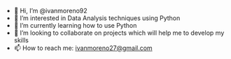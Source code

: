 - 👋 Hi, I’m @ivanmoreno92
- 👀 I’m interested in Data Analysis techniques using Python  
- 🌱 I’m currently learning how to use Python 
- 💞️ I’m looking to collaborate on projects which will help me to develop my skills 
- 📫 How to reach me: ivanmoreno27@gmail.com

<!---
ivanmoreno92/ivanmoreno92 is a ✨ special ✨ repository because its `README.md` (this file) appears on your GitHub profile.
You can click the Preview link to take a look at your changes.
--->
